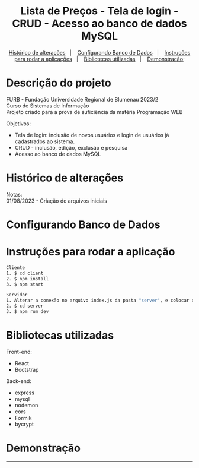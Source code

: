 <h1 align="center">
    Lista de Preços 
    - Tela de login 
    - CRUD 
    - Acesso ao banco de dados MySQL
</h1>

<p align="center">
  <a href="#histórico-de-alterações">Histórico de alterações</a>&nbsp;&nbsp;&nbsp;|&nbsp;&nbsp;&nbsp;
  <a href="#configurando-banco-de-dados">Configurando Banco de Dados</a>&nbsp;&nbsp;&nbsp;|&nbsp;&nbsp;&nbsp;
  <a href="#instruções-para-rodar-a-aplicação">Instruções para rodar a aplicações</a>&nbsp;&nbsp;&nbsp;|&nbsp;&nbsp;&nbsp;
  <a href="#bibliotecas-utilizadas">Bibliotecas utilizadas</a>&nbsp;&nbsp;&nbsp;|&nbsp;&nbsp;&nbsp;
  <a href="#demonstração">Demonstração</a>;  
</p>

# Descrição do projeto

FURB - Fundação Universidade Regional de Blumenau 2023/2<br>
Curso de Sistemas de Informação<br>
Projeto criado para a prova de suficiência da matéria Programação WEB<br>

Objetivos: 
- Tela de login: inclusão de novos usuários e login de usuários já cadastrados ao sistema.
- CRUD - inclusão, edição, exclusão e pesquisa 
- Acesso ao banco de dados MySQL

# Histórico de alterações
Notas: <br>
01/08/2023 - Criação de arquivos iniciais

# Configurando Banco de Dados
 <p align="center">
  
  
</p>

# Instruções para rodar a aplicação
```bash 
Cliente
1. $ cd client
2. $ npm install 
3. $ npm start 

Servidor
1. Alterar a conexão no arquivo index.js da pasta "server", e colocar os dados da base mySQL
2. $ cd server
3. $ npm rum dev
```

# Bibliotecas utilizadas
Front-end:
- React
- Bootstrap

Back-end:
- express
- mysql
- nodemon
- cors
- Formik
- bycrypt

# Demonstração
<p align="center">
  
  
</p>

<hr/>
